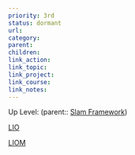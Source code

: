 ```yaml
---
priority: 3rd
status: dormant
url: 
category: 
parent: 
children: 
link_action: 
link_topic: 
link_project: 
link_course: 
link_notes: 
---
```

Up Level: (parent:: [Slam Framework](Slam%20Framework.md))

[LIO](LIO/LIO.pdf)

[LIOM](LIO/LIOM.pdf)
